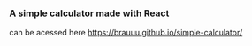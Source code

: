 ### A simple calculator made with React
can be acessed here https://brauuu.github.io/simple-calculator/
